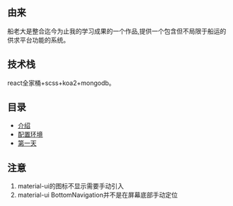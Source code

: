 ## 由来

船老大是整合迄今为止我的学习成果的一个作品,提供一个包含但不局限于船运的供求平台功能的系统。

## 技术栈

react全家桶+scss+koa2+mongodb。

## 目录
* [介绍](README.md)
* [配置环境](pei-zhi-huan-jing.md)
* [第一天](first-day.md)

## 注意
1. material-ui的图标不显示需要手动引入
2. material-ui BottomNavigation并不是在屏幕底部手动定位
 


